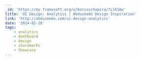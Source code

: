 ```yaml
---
_id: 'https://my.framasoft.org/u/borisschapira/?LlK1Aw'
title: 'UI Design: Analytics | Abduzeedo Design Inspiration'
link: 'http://abduzeedo.com/ui-design-analytics'
date: '2014-02-28'
tags:
    - analytics
    - dashboard
    - design
    - sharemarks
    - Showcase
---
```


<div class="markdown"><p></p></div>
